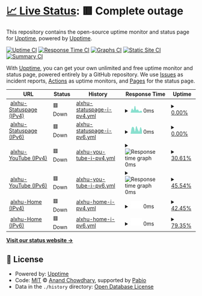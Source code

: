 # [📈 Live Status](https://status.alxhu.de): <!--live status--> **🟥 Complete outage**

This repository contains the open-source uptime monitor and status page for [Upptime](https://upptime.js.org), powered by [Upptime](https://github.com/upptime/upptime).

[![Uptime CI](https://github.com/upptime/upptime/workflows/Uptime%20CI/badge.svg)](https://github.com/upptime/upptime/actions?query=workflow%3A%22Uptime+CI%22)
[![Response Time CI](https://github.com/upptime/upptime/workflows/Response%20Time%20CI/badge.svg)](https://github.com/upptime/upptime/actions?query=workflow%3A%22Response+Time+CI%22)
[![Graphs CI](https://github.com/upptime/upptime/workflows/Graphs%20CI/badge.svg)](https://github.com/upptime/upptime/actions?query=workflow%3A%22Graphs+CI%22)
[![Static Site CI](https://github.com/upptime/upptime/workflows/Static%20Site%20CI/badge.svg)](https://github.com/upptime/upptime/actions?query=workflow%3A%22Static+Site+CI%22)
[![Summary CI](https://github.com/upptime/upptime/workflows/Summary%20CI/badge.svg)](https://github.com/upptime/upptime/actions?query=workflow%3A%22Summary+CI%22)

With [Upptime](https://upptime.js.org), you can get your own unlimited and free uptime monitor and status page, powered entirely by a GitHub repository. We use [Issues](https://github.com/upptime/upptime/issues) as incident reports, [Actions](https://github.com/upptime/upptime/actions) as uptime monitors, and [Pages](https://status.alxhu.de) for the status page.

<!--start: status pages-->
<!-- This summary is generated by Upptime (https://github.com/upptime/upptime) -->
<!-- Do not edit this manually, your changes will be overwritten -->
<!-- prettier-ignore -->
| URL | Status | History | Response Time | Uptime |
| --- | ------ | ------- | ------------- | ------ |
| <img alt="" src="https://icons.duckduckgo.com/ip3/status.alxhu.de.ico" height="13"> [alxhu-Statuspage (IPv4)](https://status.alxhu.de) | 🟥 Down | [alxhu-statuspage-i-pv4.yml](https://github.com/alxhu-dev/status.alxhu.de/commits/HEAD/history/alxhu-statuspage-i-pv4.yml) | <details><summary><img alt="Response time graph" src="./graphs/alxhu-statuspage-i-pv4/response-time-week.png" height="20"> 0ms</summary><br><a href="https://status.alxhu.de/history/alxhu-statuspage-i-pv4"><img alt="Response time 0" src="https://img.shields.io/endpoint?url=https%3A%2F%2Fraw.githubusercontent.com%2Falxhu-dev%2Fstatus.alxhu.de%2FHEAD%2Fapi%2Falxhu-statuspage-i-pv4%2Fresponse-time.json"></a><br><a href="https://status.alxhu.de/history/alxhu-statuspage-i-pv4"><img alt="24-hour response time 0" src="https://img.shields.io/endpoint?url=https%3A%2F%2Fraw.githubusercontent.com%2Falxhu-dev%2Fstatus.alxhu.de%2FHEAD%2Fapi%2Falxhu-statuspage-i-pv4%2Fresponse-time-day.json"></a><br><a href="https://status.alxhu.de/history/alxhu-statuspage-i-pv4"><img alt="7-day response time 0" src="https://img.shields.io/endpoint?url=https%3A%2F%2Fraw.githubusercontent.com%2Falxhu-dev%2Fstatus.alxhu.de%2FHEAD%2Fapi%2Falxhu-statuspage-i-pv4%2Fresponse-time-week.json"></a><br><a href="https://status.alxhu.de/history/alxhu-statuspage-i-pv4"><img alt="30-day response time 0" src="https://img.shields.io/endpoint?url=https%3A%2F%2Fraw.githubusercontent.com%2Falxhu-dev%2Fstatus.alxhu.de%2FHEAD%2Fapi%2Falxhu-statuspage-i-pv4%2Fresponse-time-month.json"></a><br><a href="https://status.alxhu.de/history/alxhu-statuspage-i-pv4"><img alt="1-year response time 0" src="https://img.shields.io/endpoint?url=https%3A%2F%2Fraw.githubusercontent.com%2Falxhu-dev%2Fstatus.alxhu.de%2FHEAD%2Fapi%2Falxhu-statuspage-i-pv4%2Fresponse-time-year.json"></a></details> | <details><summary><a href="https://status.alxhu.de/history/alxhu-statuspage-i-pv4">0.00%</a></summary><a href="https://status.alxhu.de/history/alxhu-statuspage-i-pv4"><img alt="All-time uptime 0.00%" src="https://img.shields.io/endpoint?url=https%3A%2F%2Fraw.githubusercontent.com%2Falxhu-dev%2Fstatus.alxhu.de%2FHEAD%2Fapi%2Falxhu-statuspage-i-pv4%2Fuptime.json"></a><br><a href="https://status.alxhu.de/history/alxhu-statuspage-i-pv4"><img alt="24-hour uptime 0.00%" src="https://img.shields.io/endpoint?url=https%3A%2F%2Fraw.githubusercontent.com%2Falxhu-dev%2Fstatus.alxhu.de%2FHEAD%2Fapi%2Falxhu-statuspage-i-pv4%2Fuptime-day.json"></a><br><a href="https://status.alxhu.de/history/alxhu-statuspage-i-pv4"><img alt="7-day uptime 0.00%" src="https://img.shields.io/endpoint?url=https%3A%2F%2Fraw.githubusercontent.com%2Falxhu-dev%2Fstatus.alxhu.de%2FHEAD%2Fapi%2Falxhu-statuspage-i-pv4%2Fuptime-week.json"></a><br><a href="https://status.alxhu.de/history/alxhu-statuspage-i-pv4"><img alt="30-day uptime 0.00%" src="https://img.shields.io/endpoint?url=https%3A%2F%2Fraw.githubusercontent.com%2Falxhu-dev%2Fstatus.alxhu.de%2FHEAD%2Fapi%2Falxhu-statuspage-i-pv4%2Fuptime-month.json"></a><br><a href="https://status.alxhu.de/history/alxhu-statuspage-i-pv4"><img alt="1-year uptime 0.00%" src="https://img.shields.io/endpoint?url=https%3A%2F%2Fraw.githubusercontent.com%2Falxhu-dev%2Fstatus.alxhu.de%2FHEAD%2Fapi%2Falxhu-statuspage-i-pv4%2Fuptime-year.json"></a></details>
| <img alt="" src="https://icons.duckduckgo.com/ip3/status.alxhu.de.ico" height="13"> [alxhu-Statuspage (IPv6)](https://status.alxhu.de) | 🟥 Down | [alxhu-statuspage-i-pv6.yml](https://github.com/alxhu-dev/status.alxhu.de/commits/HEAD/history/alxhu-statuspage-i-pv6.yml) | <details><summary><img alt="Response time graph" src="./graphs/alxhu-statuspage-i-pv6/response-time-week.png" height="20"> 0ms</summary><br><a href="https://status.alxhu.de/history/alxhu-statuspage-i-pv6"><img alt="Response time 0" src="https://img.shields.io/endpoint?url=https%3A%2F%2Fraw.githubusercontent.com%2Falxhu-dev%2Fstatus.alxhu.de%2FHEAD%2Fapi%2Falxhu-statuspage-i-pv6%2Fresponse-time.json"></a><br><a href="https://status.alxhu.de/history/alxhu-statuspage-i-pv6"><img alt="24-hour response time 0" src="https://img.shields.io/endpoint?url=https%3A%2F%2Fraw.githubusercontent.com%2Falxhu-dev%2Fstatus.alxhu.de%2FHEAD%2Fapi%2Falxhu-statuspage-i-pv6%2Fresponse-time-day.json"></a><br><a href="https://status.alxhu.de/history/alxhu-statuspage-i-pv6"><img alt="7-day response time 0" src="https://img.shields.io/endpoint?url=https%3A%2F%2Fraw.githubusercontent.com%2Falxhu-dev%2Fstatus.alxhu.de%2FHEAD%2Fapi%2Falxhu-statuspage-i-pv6%2Fresponse-time-week.json"></a><br><a href="https://status.alxhu.de/history/alxhu-statuspage-i-pv6"><img alt="30-day response time 0" src="https://img.shields.io/endpoint?url=https%3A%2F%2Fraw.githubusercontent.com%2Falxhu-dev%2Fstatus.alxhu.de%2FHEAD%2Fapi%2Falxhu-statuspage-i-pv6%2Fresponse-time-month.json"></a><br><a href="https://status.alxhu.de/history/alxhu-statuspage-i-pv6"><img alt="1-year response time 0" src="https://img.shields.io/endpoint?url=https%3A%2F%2Fraw.githubusercontent.com%2Falxhu-dev%2Fstatus.alxhu.de%2FHEAD%2Fapi%2Falxhu-statuspage-i-pv6%2Fresponse-time-year.json"></a></details> | <details><summary><a href="https://status.alxhu.de/history/alxhu-statuspage-i-pv6">0.00%</a></summary><a href="https://status.alxhu.de/history/alxhu-statuspage-i-pv6"><img alt="All-time uptime 0.00%" src="https://img.shields.io/endpoint?url=https%3A%2F%2Fraw.githubusercontent.com%2Falxhu-dev%2Fstatus.alxhu.de%2FHEAD%2Fapi%2Falxhu-statuspage-i-pv6%2Fuptime.json"></a><br><a href="https://status.alxhu.de/history/alxhu-statuspage-i-pv6"><img alt="24-hour uptime 0.00%" src="https://img.shields.io/endpoint?url=https%3A%2F%2Fraw.githubusercontent.com%2Falxhu-dev%2Fstatus.alxhu.de%2FHEAD%2Fapi%2Falxhu-statuspage-i-pv6%2Fuptime-day.json"></a><br><a href="https://status.alxhu.de/history/alxhu-statuspage-i-pv6"><img alt="7-day uptime 0.00%" src="https://img.shields.io/endpoint?url=https%3A%2F%2Fraw.githubusercontent.com%2Falxhu-dev%2Fstatus.alxhu.de%2FHEAD%2Fapi%2Falxhu-statuspage-i-pv6%2Fuptime-week.json"></a><br><a href="https://status.alxhu.de/history/alxhu-statuspage-i-pv6"><img alt="30-day uptime 0.00%" src="https://img.shields.io/endpoint?url=https%3A%2F%2Fraw.githubusercontent.com%2Falxhu-dev%2Fstatus.alxhu.de%2FHEAD%2Fapi%2Falxhu-statuspage-i-pv6%2Fuptime-month.json"></a><br><a href="https://status.alxhu.de/history/alxhu-statuspage-i-pv6"><img alt="1-year uptime 0.00%" src="https://img.shields.io/endpoint?url=https%3A%2F%2Fraw.githubusercontent.com%2Falxhu-dev%2Fstatus.alxhu.de%2FHEAD%2Fapi%2Falxhu-statuspage-i-pv6%2Fuptime-year.json"></a></details>
| <img alt="" src="https://icons.duckduckgo.com/ip3/alxhu.de.ico" height="13"> [alxhu-YouTube (IPv4)](https://alxhu.de) | 🟥 Down | [alxhu-you-tube-i-pv4.yml](https://github.com/alxhu-dev/status.alxhu.de/commits/HEAD/history/alxhu-you-tube-i-pv4.yml) | <details><summary><img alt="Response time graph" src="./graphs/alxhu-you-tube-i-pv4/response-time-week.png" height="20"> 0ms</summary><br><a href="https://status.alxhu.de/history/alxhu-you-tube-i-pv4"><img alt="Response time 0" src="https://img.shields.io/endpoint?url=https%3A%2F%2Fraw.githubusercontent.com%2Falxhu-dev%2Fstatus.alxhu.de%2FHEAD%2Fapi%2Falxhu-you-tube-i-pv4%2Fresponse-time.json"></a><br><a href="https://status.alxhu.de/history/alxhu-you-tube-i-pv4"><img alt="24-hour response time 0" src="https://img.shields.io/endpoint?url=https%3A%2F%2Fraw.githubusercontent.com%2Falxhu-dev%2Fstatus.alxhu.de%2FHEAD%2Fapi%2Falxhu-you-tube-i-pv4%2Fresponse-time-day.json"></a><br><a href="https://status.alxhu.de/history/alxhu-you-tube-i-pv4"><img alt="7-day response time 0" src="https://img.shields.io/endpoint?url=https%3A%2F%2Fraw.githubusercontent.com%2Falxhu-dev%2Fstatus.alxhu.de%2FHEAD%2Fapi%2Falxhu-you-tube-i-pv4%2Fresponse-time-week.json"></a><br><a href="https://status.alxhu.de/history/alxhu-you-tube-i-pv4"><img alt="30-day response time 0" src="https://img.shields.io/endpoint?url=https%3A%2F%2Fraw.githubusercontent.com%2Falxhu-dev%2Fstatus.alxhu.de%2FHEAD%2Fapi%2Falxhu-you-tube-i-pv4%2Fresponse-time-month.json"></a><br><a href="https://status.alxhu.de/history/alxhu-you-tube-i-pv4"><img alt="1-year response time 0" src="https://img.shields.io/endpoint?url=https%3A%2F%2Fraw.githubusercontent.com%2Falxhu-dev%2Fstatus.alxhu.de%2FHEAD%2Fapi%2Falxhu-you-tube-i-pv4%2Fresponse-time-year.json"></a></details> | <details><summary><a href="https://status.alxhu.de/history/alxhu-you-tube-i-pv4">30.61%</a></summary><a href="https://status.alxhu.de/history/alxhu-you-tube-i-pv4"><img alt="All-time uptime 30.61%" src="https://img.shields.io/endpoint?url=https%3A%2F%2Fraw.githubusercontent.com%2Falxhu-dev%2Fstatus.alxhu.de%2FHEAD%2Fapi%2Falxhu-you-tube-i-pv4%2Fuptime.json"></a><br><a href="https://status.alxhu.de/history/alxhu-you-tube-i-pv4"><img alt="24-hour uptime 30.61%" src="https://img.shields.io/endpoint?url=https%3A%2F%2Fraw.githubusercontent.com%2Falxhu-dev%2Fstatus.alxhu.de%2FHEAD%2Fapi%2Falxhu-you-tube-i-pv4%2Fuptime-day.json"></a><br><a href="https://status.alxhu.de/history/alxhu-you-tube-i-pv4"><img alt="7-day uptime 30.61%" src="https://img.shields.io/endpoint?url=https%3A%2F%2Fraw.githubusercontent.com%2Falxhu-dev%2Fstatus.alxhu.de%2FHEAD%2Fapi%2Falxhu-you-tube-i-pv4%2Fuptime-week.json"></a><br><a href="https://status.alxhu.de/history/alxhu-you-tube-i-pv4"><img alt="30-day uptime 30.61%" src="https://img.shields.io/endpoint?url=https%3A%2F%2Fraw.githubusercontent.com%2Falxhu-dev%2Fstatus.alxhu.de%2FHEAD%2Fapi%2Falxhu-you-tube-i-pv4%2Fuptime-month.json"></a><br><a href="https://status.alxhu.de/history/alxhu-you-tube-i-pv4"><img alt="1-year uptime 30.61%" src="https://img.shields.io/endpoint?url=https%3A%2F%2Fraw.githubusercontent.com%2Falxhu-dev%2Fstatus.alxhu.de%2FHEAD%2Fapi%2Falxhu-you-tube-i-pv4%2Fuptime-year.json"></a></details>
| <img alt="" src="https://icons.duckduckgo.com/ip3/alxhu.de.ico" height="13"> [alxhu-YouTube (IPv6)](https://alxhu.de) | 🟥 Down | [alxhu-you-tube-i-pv6.yml](https://github.com/alxhu-dev/status.alxhu.de/commits/HEAD/history/alxhu-you-tube-i-pv6.yml) | <details><summary><img alt="Response time graph" src="./graphs/alxhu-you-tube-i-pv6/response-time-week.png" height="20"> 0ms</summary><br><a href="https://status.alxhu.de/history/alxhu-you-tube-i-pv6"><img alt="Response time 0" src="https://img.shields.io/endpoint?url=https%3A%2F%2Fraw.githubusercontent.com%2Falxhu-dev%2Fstatus.alxhu.de%2FHEAD%2Fapi%2Falxhu-you-tube-i-pv6%2Fresponse-time.json"></a><br><a href="https://status.alxhu.de/history/alxhu-you-tube-i-pv6"><img alt="24-hour response time 0" src="https://img.shields.io/endpoint?url=https%3A%2F%2Fraw.githubusercontent.com%2Falxhu-dev%2Fstatus.alxhu.de%2FHEAD%2Fapi%2Falxhu-you-tube-i-pv6%2Fresponse-time-day.json"></a><br><a href="https://status.alxhu.de/history/alxhu-you-tube-i-pv6"><img alt="7-day response time 0" src="https://img.shields.io/endpoint?url=https%3A%2F%2Fraw.githubusercontent.com%2Falxhu-dev%2Fstatus.alxhu.de%2FHEAD%2Fapi%2Falxhu-you-tube-i-pv6%2Fresponse-time-week.json"></a><br><a href="https://status.alxhu.de/history/alxhu-you-tube-i-pv6"><img alt="30-day response time 0" src="https://img.shields.io/endpoint?url=https%3A%2F%2Fraw.githubusercontent.com%2Falxhu-dev%2Fstatus.alxhu.de%2FHEAD%2Fapi%2Falxhu-you-tube-i-pv6%2Fresponse-time-month.json"></a><br><a href="https://status.alxhu.de/history/alxhu-you-tube-i-pv6"><img alt="1-year response time 0" src="https://img.shields.io/endpoint?url=https%3A%2F%2Fraw.githubusercontent.com%2Falxhu-dev%2Fstatus.alxhu.de%2FHEAD%2Fapi%2Falxhu-you-tube-i-pv6%2Fresponse-time-year.json"></a></details> | <details><summary><a href="https://status.alxhu.de/history/alxhu-you-tube-i-pv6">45.54%</a></summary><a href="https://status.alxhu.de/history/alxhu-you-tube-i-pv6"><img alt="All-time uptime 45.54%" src="https://img.shields.io/endpoint?url=https%3A%2F%2Fraw.githubusercontent.com%2Falxhu-dev%2Fstatus.alxhu.de%2FHEAD%2Fapi%2Falxhu-you-tube-i-pv6%2Fuptime.json"></a><br><a href="https://status.alxhu.de/history/alxhu-you-tube-i-pv6"><img alt="24-hour uptime 45.54%" src="https://img.shields.io/endpoint?url=https%3A%2F%2Fraw.githubusercontent.com%2Falxhu-dev%2Fstatus.alxhu.de%2FHEAD%2Fapi%2Falxhu-you-tube-i-pv6%2Fuptime-day.json"></a><br><a href="https://status.alxhu.de/history/alxhu-you-tube-i-pv6"><img alt="7-day uptime 45.54%" src="https://img.shields.io/endpoint?url=https%3A%2F%2Fraw.githubusercontent.com%2Falxhu-dev%2Fstatus.alxhu.de%2FHEAD%2Fapi%2Falxhu-you-tube-i-pv6%2Fuptime-week.json"></a><br><a href="https://status.alxhu.de/history/alxhu-you-tube-i-pv6"><img alt="30-day uptime 45.54%" src="https://img.shields.io/endpoint?url=https%3A%2F%2Fraw.githubusercontent.com%2Falxhu-dev%2Fstatus.alxhu.de%2FHEAD%2Fapi%2Falxhu-you-tube-i-pv6%2Fuptime-month.json"></a><br><a href="https://status.alxhu.de/history/alxhu-you-tube-i-pv6"><img alt="1-year uptime 45.54%" src="https://img.shields.io/endpoint?url=https%3A%2F%2Fraw.githubusercontent.com%2Falxhu-dev%2Fstatus.alxhu.de%2FHEAD%2Fapi%2Falxhu-you-tube-i-pv6%2Fuptime-year.json"></a></details>
| <img alt="" src="https://icons.duckduckgo.com/ip3/home.alxhu.de.ico" height="13"> [alxhu-Home (IPv4)](https://home.alxhu.de) | 🟥 Down | [alxhu-home-i-pv4.yml](https://github.com/alxhu-dev/status.alxhu.de/commits/HEAD/history/alxhu-home-i-pv4.yml) | <details><summary><img alt="Response time graph" src="./graphs/alxhu-home-i-pv4/response-time-week.png" height="20"> 0ms</summary><br><a href="https://status.alxhu.de/history/alxhu-home-i-pv4"><img alt="Response time 0" src="https://img.shields.io/endpoint?url=https%3A%2F%2Fraw.githubusercontent.com%2Falxhu-dev%2Fstatus.alxhu.de%2FHEAD%2Fapi%2Falxhu-home-i-pv4%2Fresponse-time.json"></a><br><a href="https://status.alxhu.de/history/alxhu-home-i-pv4"><img alt="24-hour response time 0" src="https://img.shields.io/endpoint?url=https%3A%2F%2Fraw.githubusercontent.com%2Falxhu-dev%2Fstatus.alxhu.de%2FHEAD%2Fapi%2Falxhu-home-i-pv4%2Fresponse-time-day.json"></a><br><a href="https://status.alxhu.de/history/alxhu-home-i-pv4"><img alt="7-day response time 0" src="https://img.shields.io/endpoint?url=https%3A%2F%2Fraw.githubusercontent.com%2Falxhu-dev%2Fstatus.alxhu.de%2FHEAD%2Fapi%2Falxhu-home-i-pv4%2Fresponse-time-week.json"></a><br><a href="https://status.alxhu.de/history/alxhu-home-i-pv4"><img alt="30-day response time 0" src="https://img.shields.io/endpoint?url=https%3A%2F%2Fraw.githubusercontent.com%2Falxhu-dev%2Fstatus.alxhu.de%2FHEAD%2Fapi%2Falxhu-home-i-pv4%2Fresponse-time-month.json"></a><br><a href="https://status.alxhu.de/history/alxhu-home-i-pv4"><img alt="1-year response time 0" src="https://img.shields.io/endpoint?url=https%3A%2F%2Fraw.githubusercontent.com%2Falxhu-dev%2Fstatus.alxhu.de%2FHEAD%2Fapi%2Falxhu-home-i-pv4%2Fresponse-time-year.json"></a></details> | <details><summary><a href="https://status.alxhu.de/history/alxhu-home-i-pv4">42.45%</a></summary><a href="https://status.alxhu.de/history/alxhu-home-i-pv4"><img alt="All-time uptime 42.45%" src="https://img.shields.io/endpoint?url=https%3A%2F%2Fraw.githubusercontent.com%2Falxhu-dev%2Fstatus.alxhu.de%2FHEAD%2Fapi%2Falxhu-home-i-pv4%2Fuptime.json"></a><br><a href="https://status.alxhu.de/history/alxhu-home-i-pv4"><img alt="24-hour uptime 42.45%" src="https://img.shields.io/endpoint?url=https%3A%2F%2Fraw.githubusercontent.com%2Falxhu-dev%2Fstatus.alxhu.de%2FHEAD%2Fapi%2Falxhu-home-i-pv4%2Fuptime-day.json"></a><br><a href="https://status.alxhu.de/history/alxhu-home-i-pv4"><img alt="7-day uptime 42.45%" src="https://img.shields.io/endpoint?url=https%3A%2F%2Fraw.githubusercontent.com%2Falxhu-dev%2Fstatus.alxhu.de%2FHEAD%2Fapi%2Falxhu-home-i-pv4%2Fuptime-week.json"></a><br><a href="https://status.alxhu.de/history/alxhu-home-i-pv4"><img alt="30-day uptime 42.45%" src="https://img.shields.io/endpoint?url=https%3A%2F%2Fraw.githubusercontent.com%2Falxhu-dev%2Fstatus.alxhu.de%2FHEAD%2Fapi%2Falxhu-home-i-pv4%2Fuptime-month.json"></a><br><a href="https://status.alxhu.de/history/alxhu-home-i-pv4"><img alt="1-year uptime 42.45%" src="https://img.shields.io/endpoint?url=https%3A%2F%2Fraw.githubusercontent.com%2Falxhu-dev%2Fstatus.alxhu.de%2FHEAD%2Fapi%2Falxhu-home-i-pv4%2Fuptime-year.json"></a></details>
| <img alt="" src="https://icons.duckduckgo.com/ip3/home.alxhu.de.ico" height="13"> [alxhu-Home (IPv6)](https://home.alxhu.de) | 🟥 Down | [alxhu-home-i-pv6.yml](https://github.com/alxhu-dev/status.alxhu.de/commits/HEAD/history/alxhu-home-i-pv6.yml) | <details><summary><img alt="Response time graph" src="./graphs/alxhu-home-i-pv6/response-time-week.png" height="20"> 0ms</summary><br><a href="https://status.alxhu.de/history/alxhu-home-i-pv6"><img alt="Response time 0" src="https://img.shields.io/endpoint?url=https%3A%2F%2Fraw.githubusercontent.com%2Falxhu-dev%2Fstatus.alxhu.de%2FHEAD%2Fapi%2Falxhu-home-i-pv6%2Fresponse-time.json"></a><br><a href="https://status.alxhu.de/history/alxhu-home-i-pv6"><img alt="24-hour response time 0" src="https://img.shields.io/endpoint?url=https%3A%2F%2Fraw.githubusercontent.com%2Falxhu-dev%2Fstatus.alxhu.de%2FHEAD%2Fapi%2Falxhu-home-i-pv6%2Fresponse-time-day.json"></a><br><a href="https://status.alxhu.de/history/alxhu-home-i-pv6"><img alt="7-day response time 0" src="https://img.shields.io/endpoint?url=https%3A%2F%2Fraw.githubusercontent.com%2Falxhu-dev%2Fstatus.alxhu.de%2FHEAD%2Fapi%2Falxhu-home-i-pv6%2Fresponse-time-week.json"></a><br><a href="https://status.alxhu.de/history/alxhu-home-i-pv6"><img alt="30-day response time 0" src="https://img.shields.io/endpoint?url=https%3A%2F%2Fraw.githubusercontent.com%2Falxhu-dev%2Fstatus.alxhu.de%2FHEAD%2Fapi%2Falxhu-home-i-pv6%2Fresponse-time-month.json"></a><br><a href="https://status.alxhu.de/history/alxhu-home-i-pv6"><img alt="1-year response time 0" src="https://img.shields.io/endpoint?url=https%3A%2F%2Fraw.githubusercontent.com%2Falxhu-dev%2Fstatus.alxhu.de%2FHEAD%2Fapi%2Falxhu-home-i-pv6%2Fresponse-time-year.json"></a></details> | <details><summary><a href="https://status.alxhu.de/history/alxhu-home-i-pv6">79.35%</a></summary><a href="https://status.alxhu.de/history/alxhu-home-i-pv6"><img alt="All-time uptime 79.35%" src="https://img.shields.io/endpoint?url=https%3A%2F%2Fraw.githubusercontent.com%2Falxhu-dev%2Fstatus.alxhu.de%2FHEAD%2Fapi%2Falxhu-home-i-pv6%2Fuptime.json"></a><br><a href="https://status.alxhu.de/history/alxhu-home-i-pv6"><img alt="24-hour uptime 79.35%" src="https://img.shields.io/endpoint?url=https%3A%2F%2Fraw.githubusercontent.com%2Falxhu-dev%2Fstatus.alxhu.de%2FHEAD%2Fapi%2Falxhu-home-i-pv6%2Fuptime-day.json"></a><br><a href="https://status.alxhu.de/history/alxhu-home-i-pv6"><img alt="7-day uptime 79.35%" src="https://img.shields.io/endpoint?url=https%3A%2F%2Fraw.githubusercontent.com%2Falxhu-dev%2Fstatus.alxhu.de%2FHEAD%2Fapi%2Falxhu-home-i-pv6%2Fuptime-week.json"></a><br><a href="https://status.alxhu.de/history/alxhu-home-i-pv6"><img alt="30-day uptime 79.35%" src="https://img.shields.io/endpoint?url=https%3A%2F%2Fraw.githubusercontent.com%2Falxhu-dev%2Fstatus.alxhu.de%2FHEAD%2Fapi%2Falxhu-home-i-pv6%2Fuptime-month.json"></a><br><a href="https://status.alxhu.de/history/alxhu-home-i-pv6"><img alt="1-year uptime 79.35%" src="https://img.shields.io/endpoint?url=https%3A%2F%2Fraw.githubusercontent.com%2Falxhu-dev%2Fstatus.alxhu.de%2FHEAD%2Fapi%2Falxhu-home-i-pv6%2Fuptime-year.json"></a></details>

<!--end: status pages-->

[**Visit our status website →**](https://status.alxhu.de)

## 📄 License

- Powered by: [Upptime](https://github.com/upptime/upptime)
- Code: [MIT](./LICENSE) © [Anand Chowdhary](https://anandchowdhary.com), supported by [Pabio](https://pabio.com)
- Data in the `./history` directory: [Open Database License](https://opendatacommons.org/licenses/odbl/1-0/)
